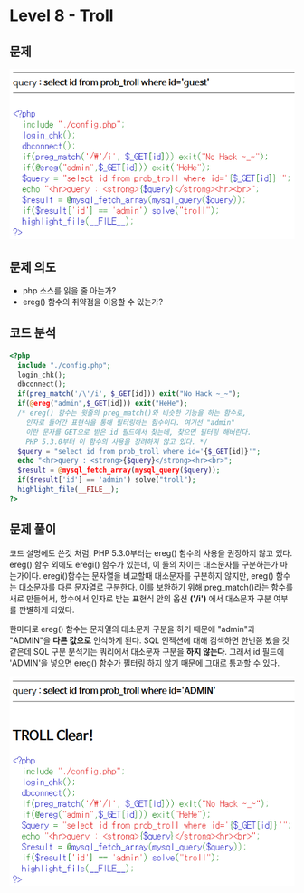 # Level 8 - Troll

## 문제

![문제](screenshot/L8_Troll_prob.PNG)

## 문제 의도

- php 소스를 읽을 줄 아는가?
- ereg() 함수의 취약점을 이용할 수 있는가?

## 코드 분석

```php
<?php
  include "./config.php";
  login_chk();
  dbconnect();
  if(preg_match('/\'/i', $_GET[id])) exit("No Hack ~_~");
  if(@ereg("admin",$_GET[id])) exit("HeHe");
  /* ereg() 함수는 윗줄의 preg_match()와 비슷한 기능을 하는 함수로,
    인자로 들어간 표현식을 통해 필터링하는 함수이다. 여기선 "admin"
    이란 문자를 GET으로 받은 id 필드에서 찾는데, 찾으면 필터링 해버린다.
    PHP 5.3.0부터 이 함수의 사용을 장려하지 않고 있다. */
  $query = "select id from prob_troll where id='{$_GET[id]}'";
  echo "<hr>query : <strong>{$query}</strong><hr><br>";
  $result = @mysql_fetch_array(mysql_query($query));
  if($result['id'] == 'admin') solve("troll");
  highlight_file(__FILE__);
?>
```

## 문제 풀이

코드 설명에도 쓴것 처럼, PHP 5.3.0부터는 ereg() 함수의 사용을 권장하지 않고 있다. ereg() 함수 외에도 eregi() 함수가 있는데, 이 둘의 차이는 대소문자를 구분하는가 마는가이다. eregi()함수는 문자열을 비교할때 대소문자를 구분하지 않지만, ereg() 함수는 대소문자를 다른 문자열로 구분한다. 이를 보완하기 위해 preg_match()라는 함수를 새로 만들어서, 함수에서 인자로 받는 표현식 안의 옵션 **('/i')** 에서 대소문자 구분 여부를 판별하게 되었다.

한마디로 ereg() 함수는 문자열의 대소문자 구분을 하기 때문에 "admin"과 "ADMIN"을 **다른 값으로** 인식하게 된다. SQL 인젝션에 대해 검색하면 한번쯤 봤을 것 같은데 SQL 구분 분석기는 쿼리에서 대소문자 구분을 **하지 않는다**. 그래서 id 필드에 'ADMIN'을 넣으면 ereg() 함수가 필터링 하지 않기 때문에 그대로 통과할 수 있다.

![solve](screenshot/L8_Troll_clear.PNG)